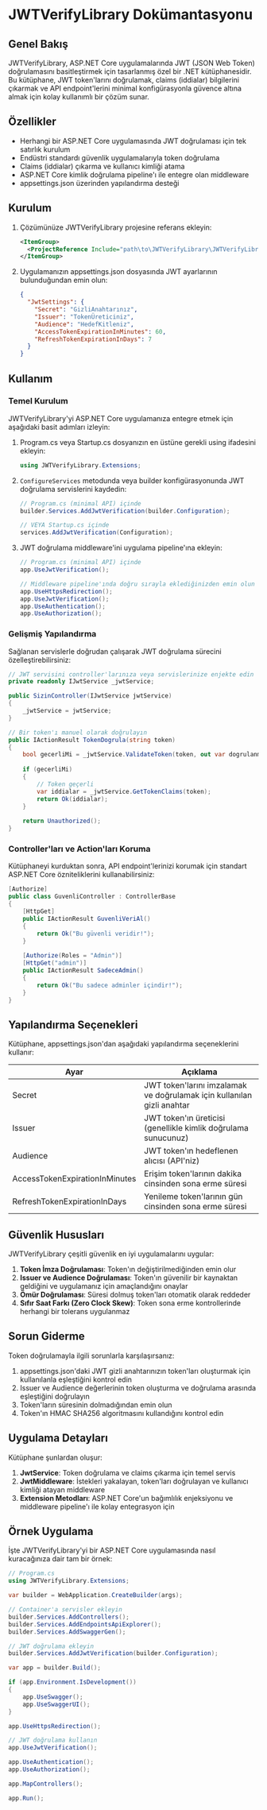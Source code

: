 # JWTVerifyLibrary Dokümantasyonu

## Genel Bakış

JWTVerifyLibrary, ASP.NET Core uygulamalarında JWT (JSON Web Token) doğrulamasını basitleştirmek için tasarlanmış özel bir .NET kütüphanesidir. Bu kütüphane, JWT token'larını doğrulamak, claims (iddialar) bilgilerini çıkarmak ve API endpoint'lerini minimal konfigürasyonla güvence altına almak için kolay kullanımlı bir çözüm sunar.

## Özellikler

- Herhangi bir ASP.NET Core uygulamasında JWT doğrulaması için tek satırlık kurulum
- Endüstri standardı güvenlik uygulamalarıyla token doğrulama
- Claims (iddialar) çıkarma ve kullanıcı kimliği atama
- ASP.NET Core kimlik doğrulama pipeline'ı ile entegre olan middleware
- appsettings.json üzerinden yapılandırma desteği

## Kurulum

1. Çözümünüze JWTVerifyLibrary projesine referans ekleyin:
   ```xml
   <ItemGroup>
     <ProjectReference Include="path\to\JWTVerifyLibrary\JWTVerifyLibrary.csproj" />
   </ItemGroup>
   ```

2. Uygulamanızın appsettings.json dosyasında JWT ayarlarının bulunduğundan emin olun:
   ```json
   {
     "JwtSettings": {
       "Secret": "GizliAnahtarınız",
       "Issuer": "TokenÜreticiniz",
       "Audience": "HedefKitleniz",
       "AccessTokenExpirationInMinutes": 60,
       "RefreshTokenExpirationInDays": 7
     }
   }
   ```

## Kullanım

### Temel Kurulum

JWTVerifyLibrary'yi ASP.NET Core uygulamanıza entegre etmek için aşağıdaki basit adımları izleyin:

1. Program.cs veya Startup.cs dosyanızın en üstüne gerekli using ifadesini ekleyin:
   ```csharp
   using JWTVerifyLibrary.Extensions;
   ```

2. `ConfigureServices` metodunda veya builder konfigürasyonunda JWT doğrulama servislerini kaydedin:
   ```csharp
   // Program.cs (minimal API) içinde
   builder.Services.AddJwtVerification(builder.Configuration);

   // VEYA Startup.cs içinde
   services.AddJwtVerification(Configuration);
   ```

3. JWT doğrulama middleware'ini uygulama pipeline'ına ekleyin:
   ```csharp
   // Program.cs (minimal API) içinde
   app.UseJwtVerification();

   // Middleware pipeline'ında doğru sırayla eklediğinizden emin olun
   app.UseHttpsRedirection();
   app.UseJwtVerification();
   app.UseAuthentication();
   app.UseAuthorization();
   ```

### Gelişmiş Yapılandırma

Sağlanan servislerle doğrudan çalışarak JWT doğrulama sürecini özelleştirebilirsiniz:

```csharp
// JWT servisini controller'larınıza veya servislerinize enjekte edin
private readonly IJwtService _jwtService;

public SizinController(IJwtService jwtService)
{
    _jwtService = jwtService;
}

// Bir token'ı manuel olarak doğrulayın
public IActionResult TokenDogrula(string token)
{
    bool gecerliMi = _jwtService.ValidateToken(token, out var dogrulanmisToken);
    
    if (gecerliMi)
    {
        // Token geçerli
        var iddialar = _jwtService.GetTokenClaims(token);
        return Ok(iddialar);
    }
    
    return Unauthorized();
}
```

### Controller'ları ve Action'ları Koruma

Kütüphaneyi kurduktan sonra, API endpoint'lerinizi korumak için standart ASP.NET Core özniteliklerini kullanabilirsiniz:

```csharp
[Authorize]
public class GuvenliController : ControllerBase
{
    [HttpGet]
    public IActionResult GuvenliVeriAl()
    {
        return Ok("Bu güvenli veridir!");
    }
    
    [Authorize(Roles = "Admin")]
    [HttpGet("admin")]
    public IActionResult SadeceAdmin()
    {
        return Ok("Bu sadece adminler içindir!");
    }
}
```

## Yapılandırma Seçenekleri

Kütüphane, appsettings.json'dan aşağıdaki yapılandırma seçeneklerini kullanır:

| Ayar | Açıklama |
|------|----------|
| Secret | JWT token'larını imzalamak ve doğrulamak için kullanılan gizli anahtar |
| Issuer | JWT token'ın üreticisi (genellikle kimlik doğrulama sunucunuz) |
| Audience | JWT token'ın hedeflenen alıcısı (API'niz) |
| AccessTokenExpirationInMinutes | Erişim token'larının dakika cinsinden sona erme süresi |
| RefreshTokenExpirationInDays | Yenileme token'larının gün cinsinden sona erme süresi |

## Güvenlik Hususları

JWTVerifyLibrary çeşitli güvenlik en iyi uygulamalarını uygular:

1. **Token İmza Doğrulaması**: Token'ın değiştirilmediğinden emin olur
2. **Issuer ve Audience Doğrulaması**: Token'ın güvenilir bir kaynaktan geldiğini ve uygulamanız için amaçlandığını onaylar
3. **Ömür Doğrulaması**: Süresi dolmuş token'ları otomatik olarak reddeder
4. **Sıfır Saat Farkı (Zero Clock Skew)**: Token sona erme kontrollerinde herhangi bir tolerans uygulanmaz

## Sorun Giderme

Token doğrulamayla ilgili sorunlarla karşılaşırsanız:

1. appsettings.json'daki JWT gizli anahtarınızın token'ları oluşturmak için kullanılanla eşleştiğini kontrol edin
2. Issuer ve Audience değerlerinin token oluşturma ve doğrulama arasında eşleştiğini doğrulayın
3. Token'ların süresinin dolmadığından emin olun
4. Token'ın HMAC SHA256 algoritmasını kullandığını kontrol edin

## Uygulama Detayları

Kütüphane şunlardan oluşur:

1. **JwtService**: Token doğrulama ve claims çıkarma için temel servis
2. **JwtMiddleware**: İstekleri yakalayan, token'ları doğrulayan ve kullanıcı kimliği atayan middleware
3. **Extension Metodları**: ASP.NET Core'un bağımlılık enjeksiyonu ve middleware pipeline'ı ile kolay entegrasyon için

## Örnek Uygulama

İşte JWTVerifyLibrary'yi bir ASP.NET Core uygulamasında nasıl kuracağınıza dair tam bir örnek:

```csharp
// Program.cs
using JWTVerifyLibrary.Extensions;

var builder = WebApplication.CreateBuilder(args);

// Container'a servisler ekleyin
builder.Services.AddControllers();
builder.Services.AddEndpointsApiExplorer();
builder.Services.AddSwaggerGen();

// JWT doğrulama ekleyin
builder.Services.AddJwtVerification(builder.Configuration);

var app = builder.Build();

if (app.Environment.IsDevelopment())
{
    app.UseSwagger();
    app.UseSwaggerUI();
}

app.UseHttpsRedirection();

// JWT doğrulama kullanın
app.UseJwtVerification();

app.UseAuthentication();
app.UseAuthorization();

app.MapControllers();

app.Run();
``` 